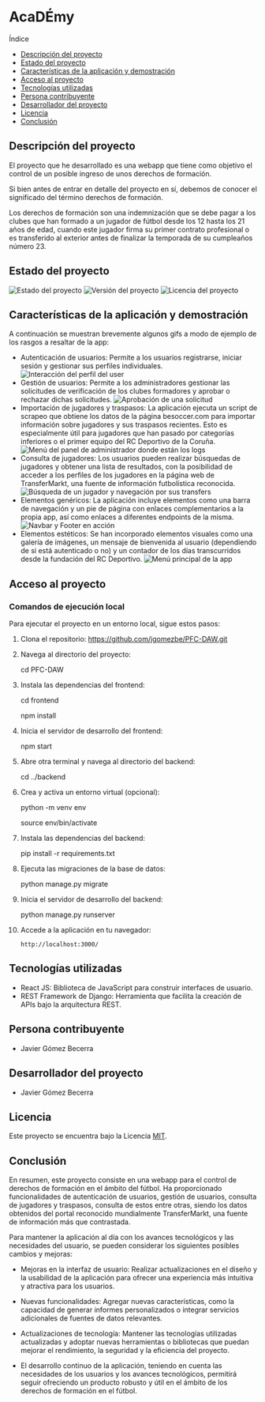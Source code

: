 <h1> AcaDÉmy </h1>

Índice

- [Descripción del proyecto](#descripción-del-proyecto)
- [Estado del proyecto](#estado-del-proyecto)
- [Características de la aplicación y demostración](#características-de-la-aplicación-y-demostración)
- [Acceso al proyecto](#acceso-al-proyecto)
- [Tecnologías utilizadas](#tecnologías-utilizadas)
- [Persona contribuyente](#persona-contribuyente)
- [Desarrollador del proyecto](#desarrollador-del-proyecto)
- [Licencia](#licencia)
- [Conclusión](#conclusión)
## Descripción del proyecto
El proyecto que he desarrollado es una webapp que tiene como objetivo el control de un posible ingreso de unos derechos de formación.

Si bien antes de entrar en detalle del proyecto en sí, debemos de conocer el significado del término derechos de formación.

Los derechos de formación son una indemnización que se debe pagar a los clubes que han formado a un jugador de fútbol desde los 12 hasta los 21 años de edad, cuando este jugador firma su primer contrato profesional o es transferido al exterior antes de finalizar la temporada de su cumpleaños número 23.

## Estado del proyecto
![Estado del proyecto](https://img.shields.io/badge/Estado-Finalizado-brightgreen)
![Versión del proyecto](https://img.shields.io/badge/Versión-1.0-orange)
![Licencia del proyecto](https://img.shields.io/badge/Licencia-MIT-blue)

## Características de la aplicación y demostración
A continuación se muestran brevemente algunos gifs a modo de ejemplo de los rasgos a resaltar de la app:
- Autenticación de usuarios: Permite a los usuarios registrarse, iniciar sesión y gestionar sus perfiles individuales.
![Interacción del perfil del user](https://github.com/jgomezbe/PFC-DAW/blob/main/readmesrc/perfil.gif)
- Gestión de usuarios: Permite a los administradores gestionar las solicitudes de verificación de los clubes formadores y aprobar o rechazar dichas solicitudes.
![Aprobación de una solicitud](https://github.com/jgomezbe/PFC-DAW/blob/main/readmesrc/gestion.gif)
- Importación de jugadores y traspasos: La aplicación ejecuta un script de scrapeo que obtiene los datos de la página besoccer.com para importar información sobre jugadores y sus traspasos recientes. Esto es especialmente útil para jugadores que han pasado por categorías inferiores o el primer equipo del RC Deportivo de la Coruña.
![Menú del panel de administrador donde están los logs](https://github.com/jgomezbe/PFC-DAW/blob/main/readmesrc/logs.gif)
- Consulta de jugadores: Los usuarios pueden realizar búsquedas de jugadores y obtener una lista de resultados, con la posibilidad de acceder a los perfiles de los jugadores en la página web de TransferMarkt, una fuente de información futbolística reconocida.
![Búsqueda de un jugador y navegación por sus transfers](https://github.com/jgomezbe/PFC-DAW/blob/main/readmesrc/buscar.gif)
- Elementos genéricos: La aplicación incluye elementos como una barra de navegación y un pie de página con enlaces complementarios a la propia app, así como enlaces a diferentes endpoints de la misma.
![Navbar y Footer en acción](https://github.com/jgomezbe/PFC-DAW/blob/main/readmesrc/menus.gif)
- Elementos estéticos: Se han incorporado elementos visuales como una galería de imágenes, un mensaje de bienvenida al usuario (dependiendo de si está autenticado o no) y un contador de los días transcurridos desde la fundación del RC Deportivo.
![Menú principal de la app](https://github.com/jgomezbe/PFC-DAW/blob/main/readmesrc/index.gif)
## Acceso al proyecto
### Comandos de ejecución local

Para ejecutar el proyecto en un entorno local, sigue estos pasos:

1. Clona el repositorio:
    https://github.com/jgomezbe/PFC-DAW.git
2. Navega al directorio del proyecto:

    cd PFC-DAW
3. Instala las dependencias del frontend:

    cd frontend

    npm install


4. Inicia el servidor de desarrollo del frontend:

    npm start

5. Abre otra terminal y navega al directorio del backend:

    cd ../backend
6. Crea y activa un entorno virtual (opcional):

    python -m venv env

    source env/bin/activate
7. Instala las dependencias del backend:

    pip install -r requirements.txt

8. Ejecuta las migraciones de la base de datos:

    python manage.py migrate

9. Inicia el servidor de desarrollo del backend:

    python manage.py runserver
10. Accede a la aplicación en tu navegador:
    ```
    http://localhost:3000/
    ```

## Tecnologías utilizadas
- React JS: Biblioteca de JavaScript para construir interfaces de usuario.
- REST Framework de Django: Herramienta que facilita la creación de APIs bajo la arquitectura REST.

## Persona contribuyente
- Javier Gómez Becerra
## Desarrollador del proyecto

- Javier Gómez Becerra
## Licencia
Este proyecto se encuentra bajo la Licencia [MIT](LICENSE).
## Conclusión

En resumen, este proyecto consiste en una webapp para el control de derechos de formación en el ámbito del fútbol. Ha proporcionado funcionalidades de autenticación de usuarios, gestión de usuarios, consulta de jugadores y traspasos, consulta de estos entre otras, siendo los datos obtenidos del portal reconocido mundialmente TransferMarkt, una fuente de información más que contrastada. 

Para mantener la aplicación al día con los avances tecnológicos y las necesidades del usuario, se pueden considerar los siguientes posibles cambios y mejoras:

- Mejoras en la interfaz de usuario: Realizar actualizaciones en el diseño y la usabilidad de la aplicación para ofrecer una experiencia más intuitiva y atractiva para los usuarios.

- Nuevas funcionalidades: Agregar nuevas características, como la capacidad de generar informes personalizados o integrar servicios adicionales de fuentes de datos relevantes.

- Actualizaciones de tecnología: Mantener las tecnologías utilizadas actualizadas y adoptar nuevas herramientas o bibliotecas que puedan mejorar el rendimiento, la seguridad y la eficiencia del proyecto.

- El desarrollo continuo de la aplicación, teniendo en cuenta las necesidades de los usuarios y los avances tecnológicos, permitirá seguir ofreciendo un producto robusto y útil en el ámbito de los derechos de formación en el fútbol.

